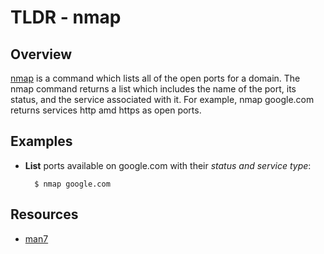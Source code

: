 TLDR - nmap
==========

Overview
--------

[nmap] is a command which lists all of the open ports for a domain.  The nmap command returns a list which includes the name of the port, its status, and the service associated with it.  For example, nmap google.com returns services http amd https as open ports.

Examples
--------

- **List** ports available on google.com with their *status and service type*:

        $ nmap google.com

Resources
---------

- [man7](http://man7.org/linux/man-pages/man1/nmap.1.html)

[nmap]: http://man7.org/linux/man-pages/man1/nmap.1.html

